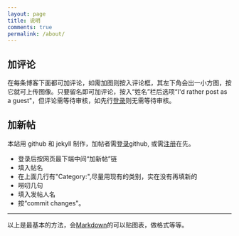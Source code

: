 ```yaml
---
layout: page
title: 说明
comments: true
permalink: /about/
---
```

## 加评论
在每条博客下面都可加评论，如需加图则按入评论框，其左下角会出一小方图，按它就可上传图像。只要留名即可加评论，按入“姓名”栏后选项“I'd rather post as a guest"，但评论需等待审核，如先行[登录](https://disqus.com/profile/login/)则无需等待审核。  

   
## 加新帖  
本站用 github 和 jekyll 制作，加帖者需[登录](https://github.com/login)github, 或需[注册](https://github.com/join)在先。    
* 登录后按网页最下端中间“加新帖”链
* 填入帖名
* 在上面几行有"Category:",尽量用现有的类别，实在没有再填新的
* 嘮叨几句
* 填入发帖人名
* 按“commit changes"。
    
-------
以上是最基本的方法，会[Markdown](http://www.jianshu.com/p/q81RER)的可以贴图表，做格式等等。

